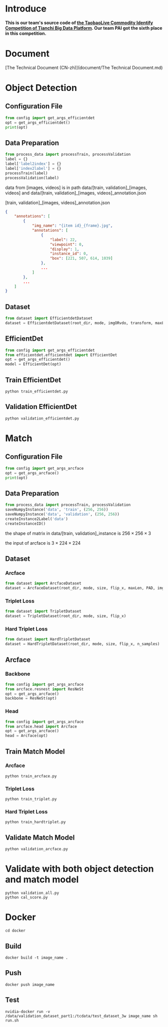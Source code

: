 # Introduce

**This is our team's source code of [the TaobaoLive Commodity Identify Competition of Tianchi Big Data Platform](https://tianchi.aliyun.com/competition/entrance/231772/introduction). Our team PAI got the sixth place in this competition.**

# Document

[The Technical Document (CN-zh)](document/The Technical Document.md)

# Object Detection

## Configuration File
```python
from config import get_args_efficientdet
opt = get_args_efficientdet()
print(opt)
```
## Data Preparation
```python
from process_data import processTrain, processValidation
label = {}
label['label2index'] = {}
label['index2label'] = {}
processTrain(label)
processValidation(label)
```

data from [images, videos] is in path data/[train, validation]\_[images, videos] and data/[train, validation]\_[images, videos]\_annotation.json

[train, validation]\_[images, videos]\_annotation.json
```json
{
    "annotations": [
        {
            "img_name": "{item id}_{frame}.jpg",
            "annotations": [
                {
                    "label": 22,
                    "viewpoint": 0,
                    "display": 1,
                    "instance_id": 0,
                    "box": [221, 507, 614, 1039]
                },
                ...
            ]
        },
        ...
    ]
}
```
## Dataset
```python
from dataset import EfficientdetDataset
dataset = EfficientdetDataset(root_dir, mode, imgORvdo, transform, maxLen, PAD)
```
## EfficientDet
```python
from config import get_args_efficientdet
from efficientdet.efficientdet import EfficientDet
opt = get_args_efficientdet()
model = EfficientDet(opt)
```
## Train EfficientDet
```shell
python train_efficientdet.py
```

## Validation EfficientDet
```shell
python validation_efficientdet.py
```

# Match
## Configuration File
```python
from config import get_args_arcface
opt = get_args_arcface()
print(opt)
```
## Data Preparation
```python
from process_data import processTrain, processValidation
saveNumpyInstance('data', 'train', (256, 256))
saveNumpyInstance('data', 'validation', (256, 256))
createInstance2Label('data')
createInstanceID()
```

the shape of matrix in data/[train, validation]\_instance is $256\times256\times3$

the input of arcface is $3\times224\times224$

## Dataset
### Arcface
```python
from dataset import ArcfaceDataset
dataset = ArcfaceDataset(root_dir, mode, size, flip_x, maxLen, PAD, imgORvdo)
```

### Triplet Loss
```python
from dataset import TripletDataset
dataset = TripletDataset(root_dir, mode, size, flip_x)
```

### Hard Triplet Loss
```python
from dataset import HardTripletDataset
dataset = HardTripletDataset(root_dir, mode, size, flip_x, n_samples)
```

## Arcface
### Backbone
```python
from config import get_args_arcface
from arcface.resnest import ResNeSt
opt = get_args_arcface()
backbone = ResNeSt(opt)
```
### Head
```python
from config import get_args_arcface
from arcface.head import Arcface
opt = get_args_arcface()
head = Arcface(opt)
```

## Train Match Model
### Arcface
```shell
python train_arcface.py
```

### Triplet Loss
```shell
python train_triplet.py
```

### Hard Triplet Loss
```shell
python train_hardtriplet.py
```

## Validate Match Model
```shell
python validation_arcface.py
```

# Validate with both object detection and match model
```shell
python validation_all.py
python cal_score.py
```

# Docker
```shell
cd docker
```
## Build
```shell
docker build -t image_name .
```
## Push
```shell
docker push image_name
```

## Test
```shell
nvidia-docker run -v /data/validation_dataset_part1:/tcdata/test_dataset_3w image_name sh run.sh
```